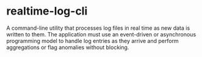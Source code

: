 # realtime-log-cli
A command-line utility that processes log files in real time as new data is written to  them. The application must use an event-driven or asynchronous programming model to handle  log entries as they arrive and perform aggregations or flag anomalies without blocking.

